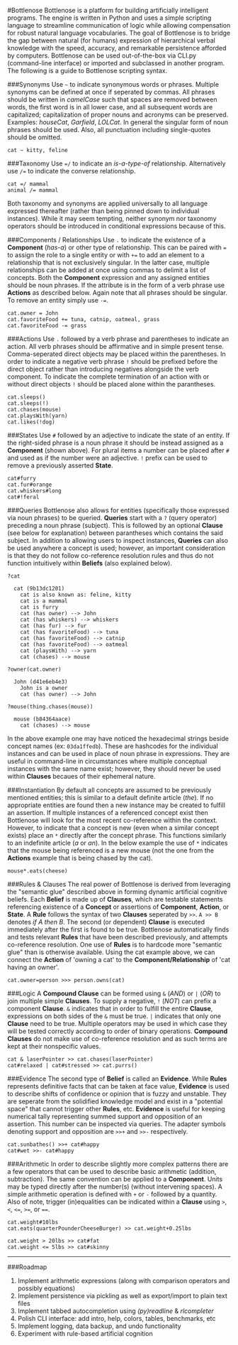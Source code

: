 #Bottlenose
Bottlenose is a platform for building artificially intelligent programs. The engine is written in Python and uses a simple scripting language to streamline communication of logic while allowing compensation for robust natural language vocabularies. The goal of Bottlenose is to bridge the gap between natural (for humans) expression of hierarchical verbal knowledge with the speed, accuracy, and remarkable persistence afforded by computers. Bottlenose can be used out-of-the-box via CLI.py (command-line interface) or imported and subclassed in another program. The following is a guide to Bottlenose scripting syntax.

###Synonyms
Use `~` to indicate synonymous words or phrases. Multiple synonyms can be defined at once if seperated by commas. All phrases should be written in *camelCase* such that spaces are removed between words, the first word is in all lower case, and all subsequent words are capitalized; capitalization of proper nouns and acronyms can be preserved. Examples: *houseCat*, *Garfield*, *LOLCat*. In general the singular form of noun phrases should be used. Also, all punctuation including single-quotes should be omitted.
```
cat ~ kitty, feline
```

###Taxonomy
Use `=/` to indicate an *is-a-type-of* relationship. Alternatively use `/=` to indicate the converse relationship. 
```
cat =/ mammal
animal /= mammal
```

Both taxonomy and synonyms are applied universally to all language expressed thereafter (rather than being pinned down to individual instances). While it may seem tempting, neither synonym nor taxonomy operators should be introduced in conditional expressions because of this.

###Components / Relationships
Use `.` to indicate the existence of a **Component** (*has-a*) or other type of relationship. This can be paired with `=` to assign the role to a single entity or with `+=` to add an element to a relationship that is not exclusively singular. In the latter case, multiple relationships can be added at once using commas to delimit a list of concepts. Both the **Component** expression and any assigned entities should be noun phrases. If the attribute is in the form of a verb phrase use **Actions** as described below. Again note that all phrases should be singular. To remove an entity simply use `-=`.
```
cat.owner = John
cat.favoriteFood += tuna, catnip, oatmeal, grass
cat.favoriteFood -= grass
```

###Actions
Use `.` followed by a verb phrase and parentheses to indicate an action. All verb phrases should be affirmative and in simple present tense. Comma-seperated direct objects may be placed within the parentheses. In order to indicate a negative verb phrase `!` should be prefixed before the direct object rather than introducing negatives alongside the verb component. To indicate the complete termination of an action with or without direct objects `!` should be placed alone within the parantheses.
```
cat.sleeps()
cat.sleeps(!)
cat.chases(mouse)
cat.playsWith(yarn)
cat.likes(!dog)
```

###States
Use `#` followed by an adjective to indicate the state of an entity. If the right-sided phrase is a noun phrase it should be instead assigned as a **Component** (shown above). For plural items a number can be placed after `#` and used as if the number were an adjective. `!` prefix can be used to remove a previously asserted **State**.
```
cat#furry
cat.fur#orange
cat.whiskers#long
cat#!feral
```

###Queries
Bottlenose also allows for entities (specifically those expressed via noun phrases) to be queried. **Queries** start with a `?` (query operator) preceding a noun phrase (subject). This is followed by an optional **Clause** (see below for explanation) between parantheses which contains the said subject. In addition to allowing users to inspect instances, **Queries** can also be used anywhere a concept is used; however, an important consideration is that they do not follow co-reference resolution rules and thus do not function intuitively within **Beliefs** (also explained below).
```
?cat

  cat (9b13dc1201)
    cat is also known as: feline, kitty
    cat is a mammal
    cat is furry
    cat (has owner) --> John
    cat (has whiskers) --> whiskers
    cat (has fur) --> fur
    cat (has favoriteFood) --> tuna
    cat (has favoriteFood) --> catnip
    cat (has favoriteFood) --> oatmeal
    cat (playsWith) --> yarn
    cat (chases) --> mouse

?owner(cat.owner)

  John (d41e6eb4e3)
    John is a owner
    cat (has owner) --> John

?mouse(thing.chases(mouse))

  mouse (b84364aace)
    cat (chases) --> mouse

```

In the above example one may have noticed the hexadecimal strings beside concept names (ex: `03da1ffedb`). These are hashcodes for the individual instances and can be used in place of noun phrase in expressions. They are useful in command-line in circumstances where multiple conceptual instances with the same name exist; however, they should never be used within **Clauses** becaues of their ephemeral nature.

###Instantiation
By default all concepts are assumed to be previously mentioned entities; this is similar to a default definite article (*the*). If no appropriate entities are found then a new instance may be created to fulfill an assertion. If multiple instances of a referenced concept exist then Bottlenose will look for the most recent co-reference within the context. However, to indicate that a concept is new (even when a similar concept exists) place an `*` directly after the concept phrase. This functions similarly to an indefinite article (*a* or *an*). In the below example the use of `*` indicates that the mouse being referenced is a new mouse (not the one from the **Actions** example that is being chased by the cat).
```
mouse*.eats(cheese)
```

###Rules & Clauses
The real power of Bottlenose is derived from leveraging the "semantic glue" described above in forming dynamic artificial cognitive beliefs. Each **Belief** is made up of **Clauses**, which are testable statements referencing existence of a **Concept** or assertions of **Component**, **Action**, or **State**. A **Rule** follows the syntax of two **Clauses** seperated by `>>`. `A >> B` denotes *if A then B*. The second (or dependent) **Clause** is executed immediately after the first is found to be true. Bottlenose automatically finds and tests relevant **Rules** that have been described previously, and attempts co-reference resolution. One use of **Rules** is to hardcode more "semantic glue" than is otherwise available. Using the cat example above, we can connect the **Action** of 'owning a cat' to the **Component/Relationship** of 'cat having an owner'.
```
cat.owner=person >>> person.owns(cat)
```

###Logic
A **Compound Clause** can be formed using `&` (*AND*) or `|` (*OR*) to join multiple simple **Clauses**. To supply a negative, `!` (*NOT*) can prefix a component **Clause**. `&` indicates that in order to fulfill the entire **Clause**, expressions on both sides of the `&` must be true. `|` indicates that only one **Clause** need to be true. Multiple operators may be used in which case they will be tested correctly according to order of binary operations. **Compound Clauses** do not make use of co-reference resolution and as such terms are kept at their nonspecific values.
```
cat & laserPointer >> cat.chases(laserPointer)
cat#relaxed | cat#stressed >> cat.purrs()
```

###Evidence
The second type of **Belief** is called an **Evidence**. While **Rules** represents definitive facts that can be taken at face value, **Evidence** is used to describe shifts of confidence or opinion that is fuzzy and unstable. They are seperate from the solidified knowledge model and exist in a "potential space" that cannot trigger other **Rules**, etc. **Evidence** is useful for keeping numerical tally representing summed support and opposition of an assertion. This number can be inspected via queries. The adapter symbols denoting support and opposition are `>>+` and `>>-` respectively.
```
cat.sunbathes() >>+ cat#happy
cat#wet >>- cat#happy
```

###Arithmetic
In order to describe slightly more complex patterns there are a few operators that can be used to describe basic arithmetic (addition, subtraction). The same convention can be applied to a **Component**. Units may be typed directly after the number(s) (without intervening spaces). A simple arithmetic operation is defined with `+` or `-` followed by a quantity. Also of note, trigger (in)equalities can be indicated within a **Clause** using `>`, `<`, `<=`, `>=`, or `==`. 
```
cat.weight#10lbs
cat.eats(quarterPounderCheeseBurger) >> cat.weight+0.25lbs

cat.weight > 20lbs >> cat#fat
cat.weight <= 5lbs >> cat#skinny
```

---
###Roadmap

1. Implement arithmetic expressions (along with comparison operators and possibly equations)
2. Implement persistence via pickling as well as export/import to plain text files
3. Implement tabbed autocompletion using *(py)readline* & *rlcompleter*
4. Polish CLI interface: add intro, help, colors, tables, benchmarks, etc
5. Implement logging, data backup, and undo functionality
6. Experiment with rule-based artificial cognition